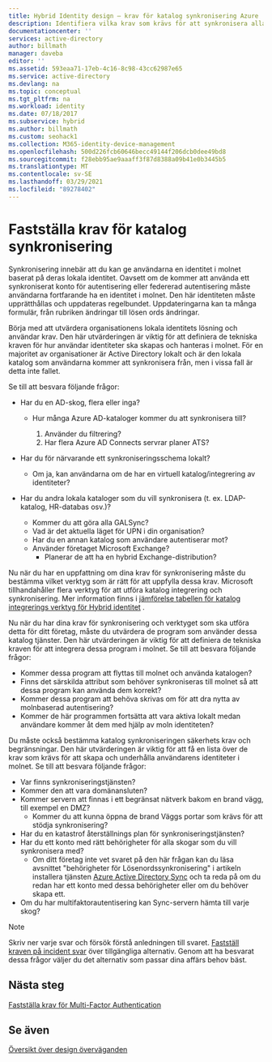 ```yaml
---
title: Hybrid Identity design – krav för katalog synkronisering Azure | Microsoft Docs
description: Identifiera vilka krav som krävs för att synkronisera alla användare mellan på = lokalt och i molnet för företaget.
documentationcenter: ''
services: active-directory
author: billmath
manager: daveba
editor: ''
ms.assetid: 593eaa71-17eb-4c16-8c98-43cc62987e65
ms.service: active-directory
ms.devlang: na
ms.topic: conceptual
ms.tgt_pltfrm: na
ms.workload: identity
ms.date: 07/18/2017
ms.subservice: hybrid
ms.author: billmath
ms.custom: seohack1
ms.collection: M365-identity-device-management
ms.openlocfilehash: 500d226fcb60646becc49144f206dcb0dee49bd8
ms.sourcegitcommit: f28ebb95ae9aaaff3f87d8388a09b41e0b3445b5
ms.translationtype: MT
ms.contentlocale: sv-SE
ms.lasthandoff: 03/29/2021
ms.locfileid: "89278402"
---
```

# <a name="determine-directory-synchronization-requirements"></a>Fastställa krav för katalog synkronisering
Synkronisering innebär att du kan ge användarna en identitet i molnet baserat på deras lokala identitet. Oavsett om de kommer att använda ett synkroniserat konto för autentisering eller federerad autentisering måste användarna fortfarande ha en identitet i molnet.  Den här identiteten måste upprätthållas och uppdateras regelbundet.  Uppdateringarna kan ta många formulär, från rubriken ändringar till lösen ords ändringar.  

Börja med att utvärdera organisationens lokala identitets lösning och användar krav. Den här utvärderingen är viktig för att definiera de tekniska kraven för hur användar identiteter ska skapas och hanteras i molnet.  För en majoritet av organisationer är Active Directory lokalt och är den lokala katalog som användarna kommer att synkronisera från, men i vissa fall är detta inte fallet.  

Se till att besvara följande frågor:

* Har du en AD-skog, flera eller inga?
  
  * Hur många Azure AD-kataloger kommer du att synkronisera till?
    
    1. Använder du filtrering?
    2. Har flera Azure AD Connects servrar planer ATS?
* Har du för närvarande ett synkroniseringsschema lokalt?
  
  * Om ja, kan användarna om de har en virtuell katalog/integrering av identiteter?
* Har du andra lokala kataloger som du vill synkronisera (t. ex. LDAP-katalog, HR-databas osv.)?
  * Kommer du att göra alla GALSync?
  * Vad är det aktuella läget för UPN i din organisation? 
  * Har du en annan katalog som användare autentiserar mot?
  * Använder företaget Microsoft Exchange?
    * Planerar de att ha en hybrid Exchange-distribution?

Nu när du har en uppfattning om dina krav för synkronisering måste du bestämma vilket verktyg som är rätt för att uppfylla dessa krav.  Microsoft tillhandahåller flera verktyg för att utföra katalog integrering och synkronisering.  Mer information finns i [jämförelse tabellen för katalog integrerings verktyg för Hybrid identitet](plan-hybrid-identity-design-considerations-tools-comparison.md) . 

Nu när du har dina krav för synkronisering och verktyget som ska utföra detta för ditt företag, måste du utvärdera de program som använder dessa katalog tjänster. Den här utvärderingen är viktig för att definiera de tekniska kraven för att integrera dessa program i molnet. Se till att besvara följande frågor:

* Kommer dessa program att flyttas till molnet och använda katalogen?
* Finns det särskilda attribut som behöver synkroniseras till molnet så att dessa program kan använda dem korrekt?
* Kommer dessa program att behöva skrivas om för att dra nytta av molnbaserad autentisering?
* Kommer de här programmen fortsätta att vara aktiva lokalt medan användare kommer åt dem med hjälp av moln identiteten?

Du måste också bestämma katalog synkroniseringen säkerhets krav och begränsningar. Den här utvärderingen är viktig för att få en lista över de krav som krävs för att skapa och underhålla användarens identiteter i molnet. Se till att besvara följande frågor:

* Var finns synkroniseringstjänsten?
* Kommer den att vara domänansluten?
* Kommer servern att finnas i ett begränsat nätverk bakom en brand vägg, till exempel en DMZ?
  * Kommer du att kunna öppna de brand Väggs portar som krävs för att stödja synkronisering?
* Har du en katastrof återställnings plan för synkroniseringstjänsten?
* Har du ett konto med rätt behörigheter för alla skogar som du vill synkronisera med?
  * Om ditt företag inte vet svaret på den här frågan kan du läsa avsnittet "behörigheter för Lösenordssynkronisering" i artikeln installera tjänsten [Azure Active Directory Sync](/previous-versions/azure/azure-services/dn757602(v=azure.100)#BKMK_CreateAnADAccountForTheSyncService) och ta reda på om du redan har ett konto med dessa behörigheter eller om du behöver skapa ett.
* Om du har multifaktorautentisering kan Sync-servern hämta till varje skog?

> [!NOTE]
> Skriv ner varje svar och försök förstå anledningen till svaret. [Fastställ kraven på incident svar](plan-hybrid-identity-design-considerations-incident-response-requirements.md) över tillgängliga alternativ. Genom att ha besvarat dessa frågor väljer du det alternativ som passar dina affärs behov bäst.
> 
> 

## <a name="next-steps"></a>Nästa steg
[Fastställa krav för Multi-Factor Authentication](plan-hybrid-identity-design-considerations-multifactor-auth-requirements.md)

## <a name="see-also"></a>Se även
[Översikt över design överväganden](plan-hybrid-identity-design-considerations-overview.md)